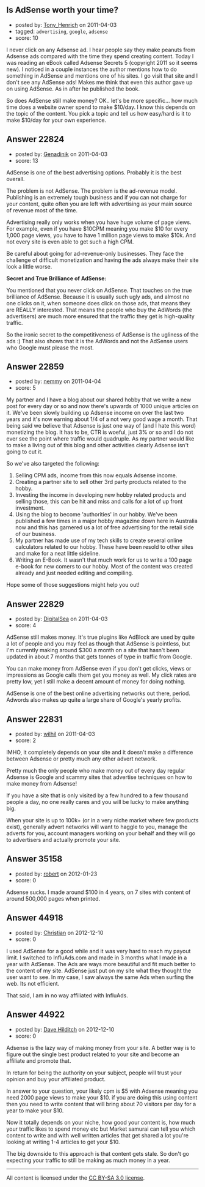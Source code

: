 ## Is AdSense worth your time?

- posted by: [Tony_Henrich](https://stackexchange.com/users/-1/5619-tony-henrich) on 2011-04-03
- tagged: `advertising`, `google`, `adsense`
- score: 10

I never click on any Adsense ad. I hear people say they make peanuts from Adsense ads compared with the time they spend creating content. Today I was reading an eBook called Adsense Secrets 5 (copyright 2011 so it seems new). I noticed in a couple instances the author mentions how to do something in AdSense and mentions one of his sites. I go visit that site and I don't see any AdSense ads! Makes me think that even this author gave up on using AdSense. As in after he published the book.

So does AdSense still make money? OK.. let's be more specific... how much time does a website owner spend to make $10/day. I know this depends on the topic of the content. You pick a topic and tell us how easy/hard is it to make $10/day for your own experience.




## Answer 22824

- posted by: [Genadinik](https://stackexchange.com/users/-1/8929-genadinik) on 2011-04-03
- score: 13

AdSense is one of the best advertising options.  Probably it is the best overall.

The problem is not AdSense.  The problem is the ad-revenue model.  Publishing is an extremely tough business and if you can not charge for your content, quite often you are left with advertising as your main source of revenue most of the time.

Advertising really only works when you have huge volume of page views.  For example, even if you have $10CPM meaning you make $10 for every 1,000 page views, you have to have 1 million page views to make $10k.  And not every site is even able to get such a high CPM.

Be careful about going for ad-revenue-only businesses.  They face the challenge of difficult monetization and having the ads always make their site look a little worse.

**Secret and True Brilliance of AdSense:**

You mentioned that you never click on AdSense.  That touches on the true brilliance of AdSense.  Because it is usually such ugly ads, and almost no one clicks on it, when someone does click on those ads, that means they are REALLY interested.  That means the people who buy the AdWords (the advertisers) are much more ensured that the traffic they get is high-quality traffic.  

So the ironic secret to the competitiveness of AdSense is the ugliness of the ads :) That also shows that it is the AdWords and not the AdSense users who Google must please the most.


## Answer 22859

- posted by: [nemmy](https://stackexchange.com/users/-1/18084-nemmy) on 2011-04-04
- score: 5

My partner and I have a blog about our shared hobby that we write a new post for every day or so and now there's upwards of 1000 unique articles on it.  We've been slowly building up Adsense income on over the last two years and it's now earning about 1/4 of a not very good wage a month.  That being said we believe that Adsense is just one way of (and I hate this word) monetizing the blog.  It has to be, CTR is woeful, just 3% or so and I do not ever see the point where traffic would quadruple.  As my partner would like to make a living out of this blog and other activities clearly Adsense isn't going to cut it.  

So we've also targeted the following:

1.  Selling CPM ads, income from this now equals Adsense income.
2.  Creating a partner site to sell other 3rd party products related to the hobby.
3.  Investing the income in developing new hobby related products and selling those, this can be hit and miss and calls for a lot of up front investment.
4.  Using the blog to become 'authorities' in our hobby.  We've been published a few times in a major hobby magazine down here in Australia now and this has garnered us a lot of free advertising for the retail side of our business.
5.  My partner has made use of my tech skills to create several online calculators related to our hobby.  These have been resold to other sites and make for a neat little sideline.
6.  Writing an E-Book.  It wasn't that much work for us to write a 100 page e-book for new comers to our hobby.  Most of the content was created already and just needed editing and compiling.

Hope some of those suggestions might help you out!




## Answer 22829

- posted by: [DigitalSea](https://stackexchange.com/users/-1/7816-digitalsea) on 2011-04-03
- score: 4

AdSense still makes money. It's true plugins like AdBlock are used by quite a lot of people and you may feel as though that AdSense is pointless, but I'm currently making around $300 a month on a site that hasn't been updated in about 7 months that gets tonnes of type in traffic from Google.

You can make money from AdSense even if you don't get clicks, views or impressions as Google calls them get you money as well. My click rates are pretty low, yet I still make a decent amount of money for doing nothing.

AdSense is one of the best online advertising networks out there, period. Adwords also makes up quite a large share of Google's yearly profits.


## Answer 22831

- posted by: [wilhil](https://stackexchange.com/users/-1/5024-wilhil) on 2011-04-03
- score: 2

IMHO, it completely depends on your site and it doesn't make a difference between Adsense or pretty much any other advert network.

Pretty much the only people who make money out of every day regular Adsense is Google and scammy sites that advertise techniques on how to make money from Adsense!

If you have a site that is only visited by a few hundred to a few thousand people a day, no one really cares and you will be lucky to make anything big.

When your site is up to 100k+ (or in a very niche market where few products exist), generally advert networks will want to haggle to you, manage the adverts for you, account managers working on your behalf and they will go to advertisers and actually promote your site.


## Answer 35158

- posted by: [robert](https://stackexchange.com/users/-1/15920-robert) on 2012-01-23
- score: 0

Adsense sucks. I made around $100 in 4 years, on 7 sites with content of around 500,000 pages when printed. 


## Answer 44918

- posted by: [Christian](https://stackexchange.com/users/-1/9952-christian) on 2012-12-10
- score: 0

I used AdSense for a good while and it was very hard to reach my payout limit. I switched to InfluAds.com and made in 3 months what I made in a year with AdSense. The Ads are ways more beautiful and fit much better to the content of my site. AdSense just put on my site what they thought the user want to see. In my case, I saw always the same Ads when surfing the web. Its not efficient.

That said, I am in no way affiliated with InfluAds.


## Answer 44922

- posted by: [Dave Hilditch](https://stackexchange.com/users/-1/19968-dave-hilditch) on 2012-12-10
- score: 0

Adsense is the lazy way of making money from your site. A better way is to figure out the single best product related to your site and become an affiliate and promote that.

In return for being the authority on your subject, people will trust your opinion and buy your affiliated product.

In answer to your question, your likely cpm is $5 with Adsense meaning you need 2000 page views to make your $10. if you are doing this using content then you need to write content that will bring about 70 visitors per day for a year to make your $10.

Now it totally depends on your niche, how good your content is, how much your traffic likes to spend money etc but Market samurai can tell you which content to write and with well written articles that get shared a lot you're looking at writing 1-4 articles to get your $10.

The big downside to this approach is that content gets stale. So don't go expecting your traffic to still be making as much money in a year.



---

All content is licensed under the [CC BY-SA 3.0 license](https://creativecommons.org/licenses/by-sa/3.0/).
